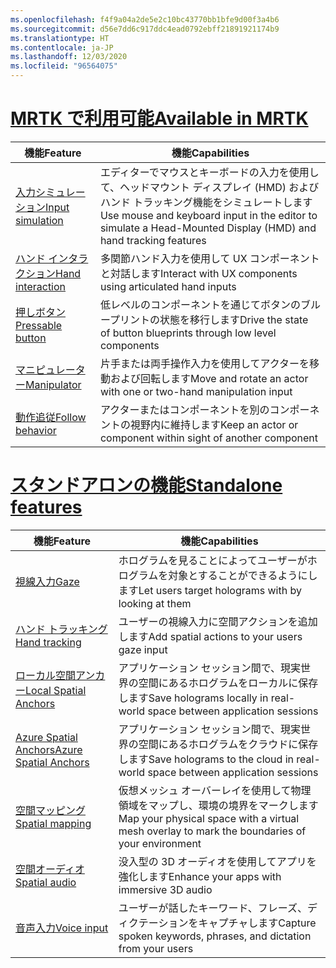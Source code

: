 ```yaml
---
ms.openlocfilehash: f4f9a04a2de5e2c10bc43770bb1bfe9d00f3a4b6
ms.sourcegitcommit: d56e7dd6c917ddc4ead0792ebff21891921174b9
ms.translationtype: HT
ms.contentlocale: ja-JP
ms.lasthandoff: 12/03/2020
ms.locfileid: "96564075"
---
```

# <a name="available-in-mrtk"></a>[<span data-ttu-id="8e6c3-101">MRTK で利用可能</span><span class="sxs-lookup"><span data-stu-id="8e6c3-101">Available in MRTK</span></span>](#tab/mrtk)

|  <span data-ttu-id="8e6c3-102">機能</span><span class="sxs-lookup"><span data-stu-id="8e6c3-102">Feature</span></span>  |  <span data-ttu-id="8e6c3-103">機能</span><span class="sxs-lookup"><span data-stu-id="8e6c3-103">Capabilities</span></span>  |
| --- | --- |
| [<span data-ttu-id="8e6c3-104">入力シミュレーション</span><span class="sxs-lookup"><span data-stu-id="8e6c3-104">Input simulation</span></span>](https://microsoft.github.io/MixedReality-UXTools-Unreal/Docs/InputSimulation.html) | <span data-ttu-id="8e6c3-105">エディターでマウスとキーボードの入力を使用して、ヘッドマウント ディスプレイ (HMD) およびハンド トラッキング機能をシミュレートします</span><span class="sxs-lookup"><span data-stu-id="8e6c3-105">Use mouse and keyboard input in the editor to simulate a Head-Mounted Display (HMD) and hand tracking features</span></span> |
| [<span data-ttu-id="8e6c3-106">ハンド インタラクション</span><span class="sxs-lookup"><span data-stu-id="8e6c3-106">Hand interaction</span></span>](https://microsoft.github.io/MixedReality-UXTools-Unreal/Docs/HandInteraction.html) | <span data-ttu-id="8e6c3-107">多関節ハンド入力を使用して UX コンポーネントと対話します</span><span class="sxs-lookup"><span data-stu-id="8e6c3-107">Interact with UX components using articulated hand inputs</span></span> |
| [<span data-ttu-id="8e6c3-108">押しボタン</span><span class="sxs-lookup"><span data-stu-id="8e6c3-108">Pressable button</span></span>](https://microsoft.github.io/MixedReality-UXTools-Unreal/Docs/PressableButton.html) | <span data-ttu-id="8e6c3-109">低レベルのコンポーネントを通じてボタンのブループリントの状態を移行します</span><span class="sxs-lookup"><span data-stu-id="8e6c3-109">Drive the state of button blueprints through low level components</span></span> |
| [<span data-ttu-id="8e6c3-110">マニピュレーター</span><span class="sxs-lookup"><span data-stu-id="8e6c3-110">Manipulator</span></span>](https://microsoft.github.io/MixedReality-UXTools-Unreal/Docs/Manipulator.html) | <span data-ttu-id="8e6c3-111">片手または両手操作入力を使用してアクターを移動および回転します</span><span class="sxs-lookup"><span data-stu-id="8e6c3-111">Move and rotate an actor with one or two-hand manipulation input</span></span> |
| [<span data-ttu-id="8e6c3-112">動作追従</span><span class="sxs-lookup"><span data-stu-id="8e6c3-112">Follow behavior</span></span>](https://microsoft.github.io/MixedReality-UXTools-Unreal/Docs/FollowComponent.html) | <span data-ttu-id="8e6c3-113">アクターまたはコンポーネントを別のコンポーネントの視野内に維持します</span><span class="sxs-lookup"><span data-stu-id="8e6c3-113">Keep an actor or component within sight of another component</span></span> |

# <a name="standalone-features"></a>[<span data-ttu-id="8e6c3-114">スタンドアロンの機能</span><span class="sxs-lookup"><span data-stu-id="8e6c3-114">Standalone features</span></span>](#tab/standalone)

|  <span data-ttu-id="8e6c3-115">機能</span><span class="sxs-lookup"><span data-stu-id="8e6c3-115">Feature</span></span>  |  <span data-ttu-id="8e6c3-116">機能</span><span class="sxs-lookup"><span data-stu-id="8e6c3-116">Capabilities</span></span>  |
| --- | --- |
| [<span data-ttu-id="8e6c3-117">視線入力</span><span class="sxs-lookup"><span data-stu-id="8e6c3-117">Gaze</span></span>](../unreal/unreal-gaze-input.md) | <span data-ttu-id="8e6c3-118">ホログラムを見ることによってユーザーがホログラムを対象とすることができるようにします</span><span class="sxs-lookup"><span data-stu-id="8e6c3-118">Let users target holograms with by looking at them</span></span> |
| [<span data-ttu-id="8e6c3-119">ハンド トラッキング</span><span class="sxs-lookup"><span data-stu-id="8e6c3-119">Hand tracking</span></span>](../unreal/unreal-hand-tracking.md) | <span data-ttu-id="8e6c3-120">ユーザーの視線入力に空間アクションを追加します</span><span class="sxs-lookup"><span data-stu-id="8e6c3-120">Add spatial actions to your users gaze input</span></span> |
| [<span data-ttu-id="8e6c3-121">ローカル空間アンカー</span><span class="sxs-lookup"><span data-stu-id="8e6c3-121">Local Spatial Anchors</span></span>](../unreal/unreal-spatial-anchors.md) | <span data-ttu-id="8e6c3-122">アプリケーション セッション間で、現実世界の空間にあるホログラムをローカルに保存します</span><span class="sxs-lookup"><span data-stu-id="8e6c3-122">Save holograms locally in real-world space between application sessions</span></span> |
| [<span data-ttu-id="8e6c3-123">Azure Spatial Anchors</span><span class="sxs-lookup"><span data-stu-id="8e6c3-123">Azure Spatial Anchors</span></span>](../unreal/unreal-azure-spatial-anchors.md) | <span data-ttu-id="8e6c3-124">アプリケーション セッション間で、現実世界の空間にあるホログラムをクラウドに保存します</span><span class="sxs-lookup"><span data-stu-id="8e6c3-124">Save holograms to the cloud in real-world space between application sessions</span></span> |
| [<span data-ttu-id="8e6c3-125">空間マッピング</span><span class="sxs-lookup"><span data-stu-id="8e6c3-125">Spatial mapping</span></span>](../unreal/unreal-spatial-mapping.md) | <span data-ttu-id="8e6c3-126">仮想メッシュ オーバーレイを使用して物理領域をマップし、環境の境界をマークします</span><span class="sxs-lookup"><span data-stu-id="8e6c3-126">Map your physical space with a virtual mesh overlay to mark the boundaries of your environment</span></span> |
| [<span data-ttu-id="8e6c3-127">空間オーディオ</span><span class="sxs-lookup"><span data-stu-id="8e6c3-127">Spatial audio</span></span>](../unreal/unreal-spatial-audio.md) | <span data-ttu-id="8e6c3-128">没入型の 3D オーディオを使用してアプリを強化します</span><span class="sxs-lookup"><span data-stu-id="8e6c3-128">Enhance your apps with immersive 3D audio</span></span> |
| [<span data-ttu-id="8e6c3-129">音声入力</span><span class="sxs-lookup"><span data-stu-id="8e6c3-129">Voice input</span></span>](../unreal/unreal-voice-input.md) | <span data-ttu-id="8e6c3-130">ユーザーが話したキーワード、フレーズ、ディクテーションをキャプチャします</span><span class="sxs-lookup"><span data-stu-id="8e6c3-130">Capture spoken keywords, phrases, and dictation from your users</span></span>|

